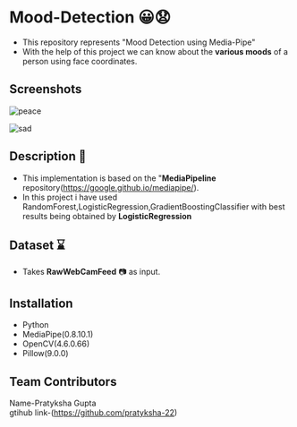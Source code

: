 # Mood-Detection :grinning::anguished:

- This repository represents "Mood Detection using Media-Pipe"
- With the help of this project we can know about the **various moods** of a person using face coordinates.

## Screenshots
  ![peace](https://user-images.githubusercontent.com/92226372/192025959-220e9066-af03-4d44-a06f-084808ccacce.png)

  ![sad](https://user-images.githubusercontent.com/92226372/192026032-572c0502-6a78-4aeb-af27-79c409f66e18.png)

## Description :memo:
- This implementation is based on the "**MediaPipeline** repository(https://google.github.io/mediapipe/).
- In this project i have used RandomForest,LogisticRegression,GradientBoostingClassifier with best results being  obtained by **LogisticRegression**
## Dataset :hourglass:
- Takes **RawWebCamFeed** :camera: as input.
## Installation 
- Python
- MediaPipe(0.8.10.1)
- OpenCV(4.6.0.66)  
- Pillow(9.0.0)
## Team Contributors
Name-Pratyksha Gupta                                                                                                                      
gtihub link-(https://github.com/pratyksha-22)


